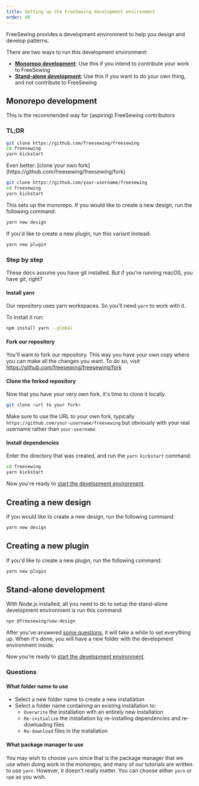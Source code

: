 ```yaml
---
title: Setting up the FreeSewing development environment
order: 40
---
```


FreeSewing provides a development environment to help you design and develop
patterns.

There are two ways to run this development environment:

- [**Monorepo development**](#monorepo-development): Use this if you intend to
  contribute your work to FreeSewing
- [**Stand-alone development**](#stand-alone-development): Use this if you want
  to do your own thing, and not contribute to FreeSewing

## Monorepo development

<Note compact>
This is the recommended way for (aspiring) FreeSewing contributors
</Note>

### TL;DR

```bash
git clone https://github.com/freesewing/freesewing
cd freesewing
yarn kickstart
```

<Tip>
Even better: [clone your own
fork](https://github.com/freesewing/freesewing/fork)

```bash
git clone https://github.com/your-username/freesewing
cd freesewing
yarn kickstart
```
</Tip>

This sets up the monorepo. If you would like to create a new design, run the
following command:

```sh
yarn new design
```

If you'd like to create a new plugin, run this variant instead:

```sh
yarn new plugin
```

### Step by step

<Comment by="joost">
These docs assume you have git installed.
But if you're running macOS, you have git, right?
</Comment>

#### Install yarn

Our repository uses yarn workspaces. So you'll need `yarn` to work with it.

To install it run:

```bash
npm install yarn --global
```

#### Fork our repository

You'll want to fork our repository. This way you have your own copy where you can make
all the changes you want. To do so, visit https://github.com/freesewing/freesewing/fork

#### Clone the forked repository

Now that you have your very own fork, it's time to clone it locally.

```bash
git clone <url to your fork>
```

Make sure to use the URL to your own fork, typically `https://github.com/your-username/freesewing` but
obviously with your real username rather than `your-username`.

#### Install dependencies

Enter the directory that was created, and run the `yarn kickstart` command:

```bash
cd freesewing
yarn kickstart
```

Now you're ready to [start the development environment](/tutorials/getting-started-linux/dev-start).

## Creating a new design

If you would like to create a new design, run the following command:

```sh
yarn new design
```

## Creating a new plugin

If you'd like to create a new plugin, run the following command:

```sh
yarn new plugin
```

## Stand-alone development

With Node.js installed, all you need to do to setup the stand-alone development environment is run this command:

```bash
npx @freesewing/new-design
```

After you've answered [some questions](#questions), it will take a while to set
everything up.  When it's done, you will have a new folder with the development
environment inside.

Now you're ready to [start the development
environment](/tutorials/getting-started-linux/dev-start).

<Note>

### Questions

#### What folder name to use

- Select a new folder name to create a new installation
- Select a folder name containing an existing installation to:
  - `Overwrite` the installation with an entirely new installation
  - `Re-initialize` the installation by re-installing dependencies and re-dowloading files
  - `Re-download` files in the installation

#### What package manager to use

You may wish to choose `yarn` since that is the package manager
that we use when doing work in the monorepo,
and many of our tutorials are written to use `yarn`.
However, it doesn't really matter.
You can choose either `yarn` or `npm` as you wish.

</Note>
